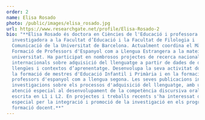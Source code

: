 ```yaml
---
order: 2
name: Elisa Rosado
photo: /public/images/elisa_rosado.jpg
url: https://www.researchgate.net/profile/Elisa-Rosado-2
bio: "**Elisa Rosado és doctora en Ciències de l'Educació i professora i
  investigadora a la Facultat d’Educació i la Facultat de Filologia i
  Comunicació de la Universitat de Barcelona. Actualment coordina el Màster de
  Formació de Professors d'Espanyol com a Llengua Estrangera a la mateixa
  universitat. Ha participat en nombrosos projectes de recerca nacionals i
  internacionals sobre adquisició del llenguatge a partir de dades de diferents
  llengües i contextos d’aprenentatge. Desenvolupa la seva activitat docent en
  la formació de mestres d'Educació Infantil i Primària i en la formació de
  professors d'espanyol com a llengua segona. Les seves publicacions inclouen
  investigacions sobre els processos d'adquisició del llenguatge, amb una
  atenció especial al desenvolupament de la competència discursiva oral i
  escrita en L1 i L2. En projectes i treballs recents s'ha interessat de manera
  especial per la integració i promoció de la investigació en els programes de
  formació docent.**"
---
```

